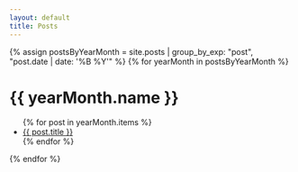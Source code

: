 ```yaml
---
layout: default
title: Posts
---
```


<main>
  {% assign postsByYearMonth = site.posts | group_by_exp: "post", "post.date | date: '%B %Y'" %}
  {% for yearMonth in postsByYearMonth %}
    <h1>{{ yearMonth.name }}</h1>
    <ul>
      {% for post in yearMonth.items %}
        <li><a href="{{ post.url }}">{{ post.title }}</a></li>
      {% endfor %}
    </ul>
  {% endfor %}
</main>
